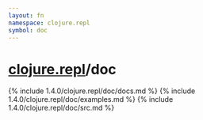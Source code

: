 ```yaml
---
layout: fn
namespace: clojure.repl
symbol: doc
---
```


# [clojure.repl](../)/doc

{% include 1.4.0/clojure.repl/doc/docs.md %}
{% include 1.4.0/clojure.repl/doc/examples.md %}
{% include 1.4.0/clojure.repl/doc/src.md %}

